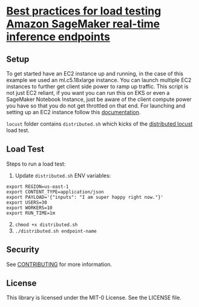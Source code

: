 # [Best practices for load testing Amazon SageMaker real-time inference endpoints](https://aws.amazon.com/blogs/machine-learning/best-practices-for-load-testing-amazon-sagemaker-real-time-inference-endpoints/)

## Setup

To get started have an EC2 instance up and running, in the case of this example we used an ml.c5.18xlarge instance. You can launch multiple EC2 instances to further get client side power to ramp up traffic. This script is not just EC2 reliant, if you want you can run this on EKS or even a SageMaker Notebook Instance, just be aware of the client compute power you have so that you do not get throttled on that end. For launching and setting up an EC2 instance follow this [documentation](https://docs.aws.amazon.com/AWSEC2/latest/UserGuide/LaunchingAndUsingInstances.html).

`locust` folder contains `distributed.sh` which kicks of the [distributed locust](https://docs.locust.io/en/stable/running-distributed.html) load test. 

## Load Test

Steps to run a load test:
1. Update `distributed.sh` ENV variables: 
```
export REGION=us-east-1
export CONTENT_TYPE=application/json
export PAYLOAD='{"inputs": "I am super happy right now."}'
export USERS=30
export WORKERS=10
export RUN_TIME=1m
```

2. `chmod +x distributed.sh`
3. `./distributed.sh endpoint-name`


## Security

See [CONTRIBUTING](CONTRIBUTING.md#security-issue-notifications) for more information.

## License

This library is licensed under the MIT-0 License. See the LICENSE file.

